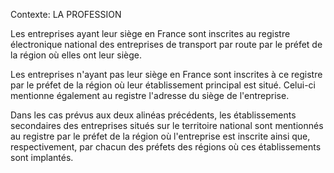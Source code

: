Contexte: LA PROFESSION

Les entreprises ayant leur siège en France sont inscrites au registre électronique national des entreprises de transport par route par le préfet de la région où elles ont leur siège.

Les entreprises n'ayant pas leur siège en France sont inscrites à ce registre par le préfet de la région où leur établissement principal est situé. Celui-ci mentionne également au registre l'adresse du siège de l'entreprise.

Dans les cas prévus aux deux alinéas précédents, les établissements secondaires des entreprises situés sur le territoire national sont mentionnés au registre par le préfet de la région où l'entreprise est inscrite ainsi que, respectivement, par chacun des préfets des régions où ces établissements sont implantés.